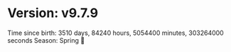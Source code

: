 # Version: v9.7.9
Time since birth: 3510 days, 84240 hours, 5054400 minutes, 303264000 seconds
Season: Spring 🌸
